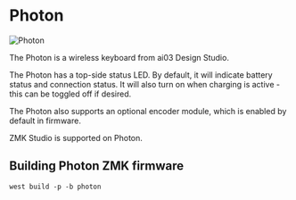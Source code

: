 # Photon

![Photon](https://cannonkeys.com/cdn/shop/files/DSC02374_82a23576-e93c-4432-8363-b8f5e2d09792.jpg?v=1734719407&width=5000)

The Photon is a wireless keyboard from ai03 Design Studio.  

The Photon has a top-side status LED. By default, it will indicate battery status and connection status.
It will also turn on when charging is active - this can be toggled off if desired.

The Photon also supports an optional encoder module, which is enabled by default in firmware.

ZMK Studio is supported on Photon.

## Building Photon ZMK firmware

```
west build -p -b photon
```
